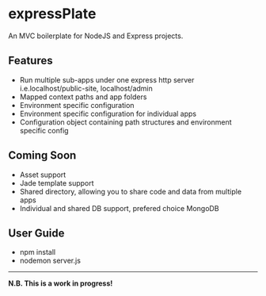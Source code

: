 expressPlate
============

An MVC boilerplate for NodeJS and Express projects.


Features
--------
* Run multiple sub-apps under one express http server i.e.localhost/public-site, localhost/admin
* Mapped context paths and app folders
* Environment specific configuration
* Environment specific configuration for individual apps
* Configuration object containing path structures and environment specific config


Coming Soon
-----------

* Asset support
* Jade template support
* Shared directory, allowing you to share code and data from multiple apps
* Individual and shared DB support, prefered choice MongoDB


User Guide
----------

* npm install
* nodemon server.js

---------------------------------------------

**N.B. This is a work in progress!**
